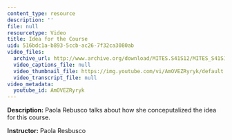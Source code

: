 ```yaml
---
content_type: resource
description: ''
file: null
resourcetype: Video
title: Idea for the Course
uid: 516bdc1a-b893-5ccb-ac26-7f32ca3080ab
video_files:
  archive_url: http://www.archive.org/download/MITES.S41S12/MITES_S41S12_Teaching01_300k.mp4
  video_captions_file: null
  video_thumbnail_file: https://img.youtube.com/vi/AmOVEZRyryk/default.jpg
  video_transcript_file: null
video_metadata:
  youtube_id: AmOVEZRyryk
---
```


**Description:** Paola Rebusco talks about how she conceputalized the idea for this course.

**Instructor:** Paola Resbusco